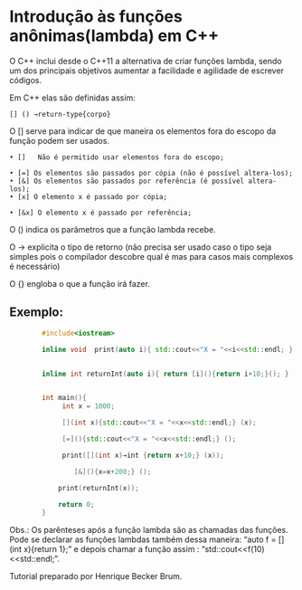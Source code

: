 # Introdução às funções anônimas(lambda) em C++


O C++ inclui desde o C++11 a alternativa de criar funções lambda, sendo um dos principais objetivos aumentar a facilidade e agilidade de escrever códigos.

Em C++ elas são definidas assim:

	[] () →return-type{corpo}

O [] serve para indicar de que maneira os elementos fora do escopo da função podem ser usados.

    • []   Não é permitido usar elementos fora do escopo;

    • [=] Os elementos são passados por cópia (não é possível altera-los);
    • [&] Os elementos são passados por referência (é possível altera-los);
    • [x] O elemento x é passado por cópia;

    • [&x] O elemento x é passado por referência;

O () indica os parâmetros que a função lambda recebe.

O → explicita o tipo de retorno (não precisa ser usado caso o tipo seja simples pois o compilador descobre qual é mas para casos mais complexos é necessário)

O {} engloba o que a função irá fazer.

## Exemplo:
``` C++
		#include<iostream>

		inline void  print(auto i){ std::cout<<"X = "<<i<<std::endl; }


		inline int returnInt(auto i){ return [i](){return i+10;}(); }


		int main(){
   			 int x = 1000;

   			 [](int x){std::cout<<"X = "<<x<<std::endl;} (x);

   			 [=](){std::cout<<"X = "<<x<<std::endl;} ();

   			 print([](int x)→int {return x+10;} (x));

    			[&](){x=x+200;} ();

   			print(returnInt(x));

   			return 0;
		}
```

Obs.: Os parênteses após a função lambda são as chamadas das funções. Pode se declarar as funções lambdas também dessa maneira: “auto  f  = [](int x){return 1};” e depois chamar a função assim : “std::cout<<f(10)<<std::endl;”.


Tutorial preparado por Henrique Becker Brum.
